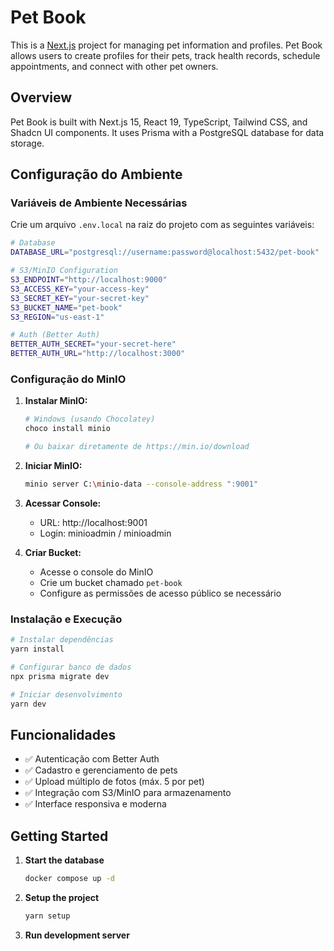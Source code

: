 # Pet Book

This is a [Next.js](https://nextjs.org) project for managing pet information and profiles. Pet Book allows users to create profiles for their pets, track health records, schedule appointments, and connect with other pet owners.

## Overview

Pet Book is built with Next.js 15, React 19, TypeScript, Tailwind CSS, and Shadcn UI components. It uses Prisma with a PostgreSQL database for data storage.

## Configuração do Ambiente

### Variáveis de Ambiente Necessárias

Crie um arquivo `.env.local` na raiz do projeto com as seguintes variáveis:

```bash
# Database
DATABASE_URL="postgresql://username:password@localhost:5432/pet-book"

# S3/MinIO Configuration
S3_ENDPOINT="http://localhost:9000"
S3_ACCESS_KEY="your-access-key"
S3_SECRET_KEY="your-secret-key"
S3_BUCKET_NAME="pet-book"
S3_REGION="us-east-1"

# Auth (Better Auth)
BETTER_AUTH_SECRET="your-secret-here"
BETTER_AUTH_URL="http://localhost:3000"
```

### Configuração do MinIO

1. **Instalar MinIO:**
   ```bash
   # Windows (usando Chocolatey)
   choco install minio

   # Ou baixar diretamente de https://min.io/download
   ```

2. **Iniciar MinIO:**
   ```bash
   minio server C:\minio-data --console-address ":9001"
   ```

3. **Acessar Console:**
   - URL: http://localhost:9001
   - Login: minioadmin / minioadmin

4. **Criar Bucket:**
   - Acesse o console do MinIO
   - Crie um bucket chamado `pet-book`
   - Configure as permissões de acesso público se necessário

### Instalação e Execução

```bash
# Instalar dependências
yarn install

# Configurar banco de dados
npx prisma migrate dev

# Iniciar desenvolvimento
yarn dev
```

## Funcionalidades

- ✅ Autenticação com Better Auth
- ✅ Cadastro e gerenciamento de pets
- ✅ Upload múltiplo de fotos (máx. 5 por pet)
- ✅ Integração com S3/MinIO para armazenamento
- ✅ Interface responsiva e moderna

## Getting Started

1. **Start the database**
   ```bash
   docker compose up -d
   ```

2. **Setup the project**
   ```bash
   yarn setup
   ```

3. **Run development server**
   ```
